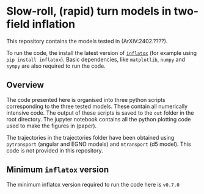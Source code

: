 # Slow-roll, (rapid) turn models in two-field inflation
This repository contains the models tested in (ArXiV:2402.????).

To run the code, the install the latest version of [`inflatox`](https://pypi.org/project/inflatox/) (for example using `pip install inflatox`). Basic dependencies, like `matplotlib`, `numpy` and `sympy` are also required to run the code.

## Overview
The code presented here is organised into three python scripts corresponding to the three tested models. These contain all numerically intensive code. The output of these scripts is saved to the `out` folder in the root directory. The jupyter notebook contains all the python plotting code used to make the figures in (paper).

The trajectories in the trajectories folder have been obtained using `pytransport` (angular and EGNO models) and `mtransport` (d5 model). This code is not provided in this repository.

## Minimum `inflatox` version
The minimum inflatox version required to run the code here is `v0.7.0`